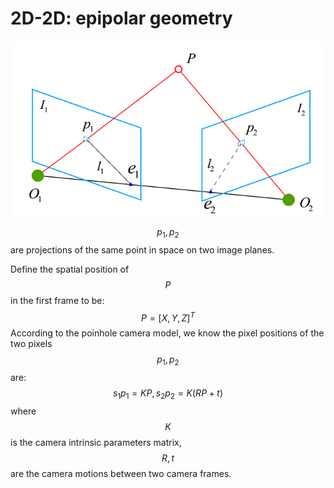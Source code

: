 # 2D-2D: epipolar geometry

![image-20210305125959976](asset/image-20210305125959976.png)

$$p_1, p_2$$ are projections of the same point in space on two image planes.

Define the spatial position of $$P$$ in the first frame to be:
$$
P = [X, Y, Z]^T
$$
According to the poinhole camera model, we know the pixel positions of the two pixels $$p_1, p_2$$ are:
$$
s_1p_1 = KP, s_2p_2 = K(RP + t)
$$
where $$K$$ is the camera intrinsic parameters matrix, $$R,t$$ are the camera motions between two camera frames.